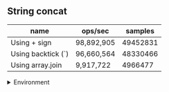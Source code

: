 ## String concat

|name|ops/sec|samples|
|-|-|-|
|Using + sign|98,892,905|49452831|
|Using backtick (`)|96,660,564|48330466|
|Using array.join|9,917,722|4966477|


<details>
<summary>Environment</summary>

* __Machine:__ linux x64 | 4 vCPUs | 7.6GB Mem
* __Run:__ Wed Oct 15 2025 22:52:11 GMT+0000 (Coordinated Universal Time)
* __Node:__ `v22.20.0`
</details>

<!--
{"environment":{"platform":"linux","arch":"x64","cpus":4,"totalMemory":7.597843170166016},"benchmarks":[{"name":"Using + sign","samples":49452831,"opsSec":98892905.21079944},{"name":"Using backtick (`)","samples":48330466,"opsSec":96660564.88317457},{"name":"Using array.join","samples":4966477,"opsSec":9917722.361996446}]}-->
